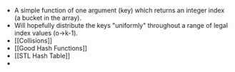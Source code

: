 - A simple function of one argument (key) which returns an integer index (a bucket in the array).
- Will hopefully distribute the keys "uniformly" throughout a range of legal index values (o->k-1).
- [[Collisions]]
- [[Good Hash Functions]]
- [[STL Hash Table]]
- 
